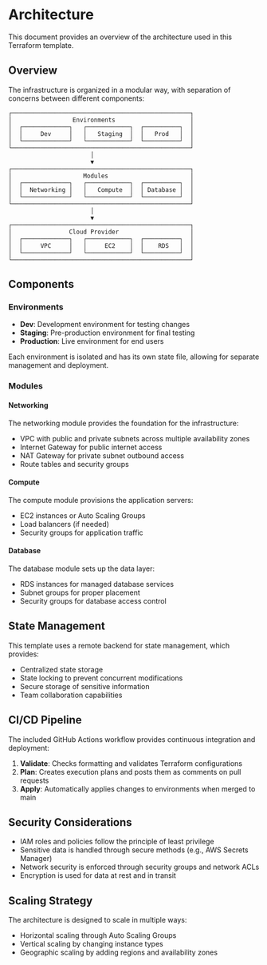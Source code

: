 # Architecture

This document provides an overview of the architecture used in this Terraform template.

## Overview

The infrastructure is organized in a modular way, with separation of concerns between different components:

```
┌──────────────────────────────────────────────────┐
│                 Environments                     │
│  ┌─────────────┐   ┌────────────┐  ┌──────────┐  │
│  │     Dev     │   │   Staging  │  │   Prod   │  │
│  └─────────────┘   └────────────┘  └──────────┘  │
└──────────────────────────────────────────────────┘
                       │
                       ▼
┌──────────────────────────────────────────────────┐
│                    Modules                       │
│  ┌─────────────┐   ┌────────────┐  ┌──────────┐  │
│  │  Networking │   │   Compute  │  │ Database │  │
│  └─────────────┘   └────────────┘  └──────────┘  │
└──────────────────────────────────────────────────┘
                       │
                       ▼
┌──────────────────────────────────────────────────┐
│                Cloud Provider                    │
│  ┌─────────────┐   ┌────────────┐  ┌──────────┐  │
│  │     VPC     │   │     EC2    │  │    RDS   │  │
│  └─────────────┘   └────────────┘  └──────────┘  │
└──────────────────────────────────────────────────┘
```

## Components

### Environments

- **Dev**: Development environment for testing changes
- **Staging**: Pre-production environment for final testing
- **Production**: Live environment for end users

Each environment is isolated and has its own state file, allowing for separate management and deployment.

### Modules

#### Networking

The networking module provides the foundation for the infrastructure:

- VPC with public and private subnets across multiple availability zones
- Internet Gateway for public internet access
- NAT Gateway for private subnet outbound access
- Route tables and security groups

#### Compute

The compute module provisions the application servers:

- EC2 instances or Auto Scaling Groups
- Load balancers (if needed)
- Security groups for application traffic

#### Database

The database module sets up the data layer:

- RDS instances for managed database services
- Subnet groups for proper placement
- Security groups for database access control

## State Management

This template uses a remote backend for state management, which provides:

- Centralized state storage
- State locking to prevent concurrent modifications
- Secure storage of sensitive information
- Team collaboration capabilities

## CI/CD Pipeline

The included GitHub Actions workflow provides continuous integration and deployment:

1. **Validate**: Checks formatting and validates Terraform configurations
2. **Plan**: Creates execution plans and posts them as comments on pull requests
3. **Apply**: Automatically applies changes to environments when merged to main

## Security Considerations

- IAM roles and policies follow the principle of least privilege
- Sensitive data is handled through secure methods (e.g., AWS Secrets Manager)
- Network security is enforced through security groups and network ACLs
- Encryption is used for data at rest and in transit

## Scaling Strategy

The architecture is designed to scale in multiple ways:

- Horizontal scaling through Auto Scaling Groups
- Vertical scaling by changing instance types
- Geographic scaling by adding regions and availability zones